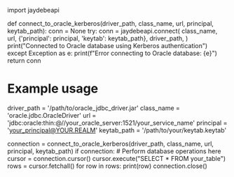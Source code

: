 import jaydebeapi

def connect_to_oracle_kerberos(driver_path, class_name, url, principal, keytab_path):
    conn = None
    try:
        conn = jaydebeapi.connect(
            class_name,
            url,
            {'principal': principal, 'keytab': keytab_path},
            driver_path,
        )
        print("Connected to Oracle database using Kerberos authentication")
    except Exception as e:
        print(f"Error connecting to Oracle database: {e}")
    return conn

# Example usage
driver_path = '/path/to/oracle_jdbc_driver.jar'
class_name = 'oracle.jdbc.OracleDriver'
url = 'jdbc:oracle:thin:@//your_oracle_server:1521/your_service_name'
principal = 'your_principal@YOUR.REALM'
keytab_path = '/path/to/your/keytab.keytab'

connection = connect_to_oracle_kerberos(driver_path, class_name, url, principal, keytab_path)
if connection:
    # Perform database operations here
    cursor = connection.cursor()
    cursor.execute("SELECT * FROM your_table")
    rows = cursor.fetchall()
    for row in rows:
        print(row)
    connection.close()
